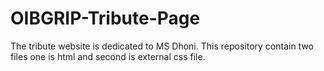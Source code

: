# OIBGRIP-Tribute-Page
The tribute website is dedicated to MS Dhoni.
This repository contain two files one is html and second is external css file. 
